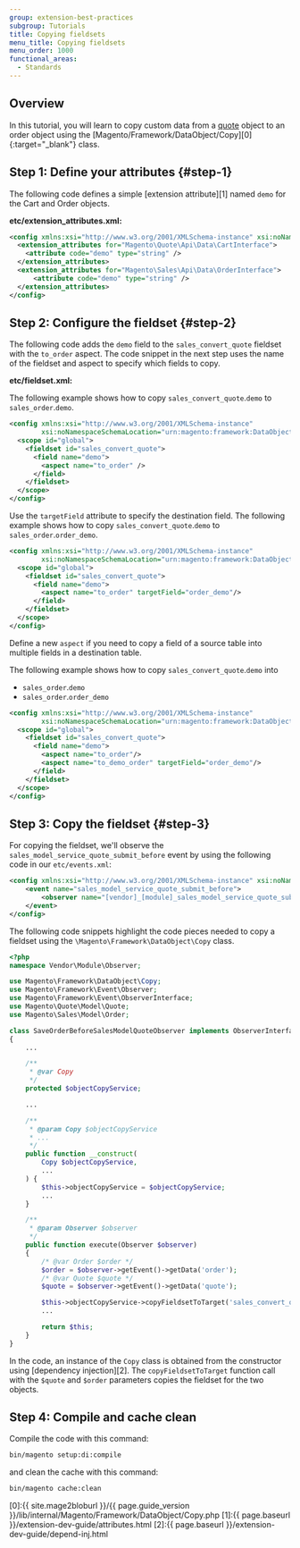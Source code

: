 ```yaml
---
group: extension-best-practices
subgroup: Tutorials
title: Copying fieldsets
menu_title: Copying fieldsets
menu_order: 1000
functional_areas:
  - Standards
---
```


## Overview

In this tutorial, you will learn to copy custom data from a [quote](https://glossary.magento.com/quote) object to an order object using the [Magento/Framework/DataObject/Copy][0]{:target="_blank"} class.

## Step 1: Define your attributes {#step-1}

The following code defines a simple [extension attribute][1] named `demo` for the Cart and Order objects.

**etc/extension_attributes.xml:**

```xml
<config xmlns:xsi="http://www.w3.org/2001/XMLSchema-instance" xsi:noNamespaceSchemaLocation="urn:magento:framework:Api/etc/extension_attributes.xsd">
  <extension_attributes for="Magento\Quote\Api\Data\CartInterface">
    <attribute code="demo" type="string" />
  </extension_attributes>
  <extension_attributes for="Magento\Sales\Api\Data\OrderInterface">
      <attribute code="demo" type="string" />
  </extension_attributes>
</config>
```

## Step 2: Configure the fieldset {#step-2}

The following code adds the `demo` field to the `sales_convert_quote` fieldset with the `to_order` aspect.
The code snippet in the next step uses the name of the fieldset and aspect to specify which fields to copy.

**etc/fieldset.xml:**

The following example shows how to copy `sales_convert_quote`.`demo` to `sales_order`.`demo`.

```xml
<config xmlns:xsi="http://www.w3.org/2001/XMLSchema-instance"
        xsi:noNamespaceSchemaLocation="urn:magento:framework:DataObject/etc/fieldset.xsd">
  <scope id="global">
    <fieldset id="sales_convert_quote">
      <field name="demo">
        <aspect name="to_order" />
      </field>
    </fieldset>
  </scope>
</config>
```

Use the `targetField` attribute to specify the destination field. The following example shows how to copy `sales_convert_quote`.`demo` to `sales_order`.`order_demo`.

```xml
<config xmlns:xsi="http://www.w3.org/2001/XMLSchema-instance"
        xsi:noNamespaceSchemaLocation="urn:magento:framework:DataObject/etc/fieldset.xsd">
  <scope id="global">
    <fieldset id="sales_convert_quote">
      <field name="demo">
        <aspect name="to_order" targetField="order_demo"/>
      </field>
    </fieldset>
  </scope>
</config>
```

Define a new `aspect` if you need to copy a field of a source table into multiple fields in a destination table.

The following example shows how to copy `sales_convert_quote`.`demo` into

-  `sales_order`.`demo`
-  `sales_order`.`order_demo`

```xml
<config xmlns:xsi="http://www.w3.org/2001/XMLSchema-instance"
        xsi:noNamespaceSchemaLocation="urn:magento:framework:DataObject/etc/fieldset.xsd">
  <scope id="global">
    <fieldset id="sales_convert_quote">
      <field name="demo">
        <aspect name="to_order"/>
        <aspect name="to_demo_order" targetField="order_demo"/>
      </field>
    </fieldset>
  </scope>
</config>
```

## Step 3: Copy the fieldset {#step-3}

For copying the fieldset, we'll observe the `sales_model_service_quote_submit_before` event by using the following code in our `etc/events.xml`:

```xml
<config xmlns:xsi="http://www.w3.org/2001/XMLSchema-instance" xsi:noNamespaceSchemaLocation="urn:magento:framework:Event/etc/events.xsd">
    <event name="sales_model_service_quote_submit_before">
        <observer name="[vendor]_[module]_sales_model_service_quote_submit_before" instance="Vendor\Module\Observer\SaveOrderBeforeSalesModelQuoteObserver" />
    </event>
</config>
```

The following code snippets highlight the code pieces needed to copy a fieldset using the `\Magento\Framework\DataObject\Copy` class.

```php
<?php
namespace Vendor\Module\Observer;

use Magento\Framework\DataObject\Copy;
use Magento\Framework\Event\Observer;
use Magento\Framework\Event\ObserverInterface;
use Magento\Quote\Model\Quote;
use Magento\Sales\Model\Order;

class SaveOrderBeforeSalesModelQuoteObserver implements ObserverInterface
{
    ...

    /**
     * @var Copy
     */
    protected $objectCopyService;

    ...

    /**
     * @param Copy $objectCopyService
     * ...
     */
    public function __construct(
        Copy $objectCopyService,
        ...
    ) {
        $this->objectCopyService = $objectCopyService;
        ...
    }

    /**
     * @param Observer $observer
     */
    public function execute(Observer $observer)
    {
        /* @var Order $order */
        $order = $observer->getEvent()->getData('order');
        /* @var Quote $quote */
        $quote = $observer->getEvent()->getData('quote');

        $this->objectCopyService->copyFieldsetToTarget('sales_convert_quote', 'to_order', $quote, $order);
        ...

        return $this;
    }
}
```

In the code, an instance of the `Copy` class is obtained from the constructor using [dependency injection][2].
The `copyFieldsetToTarget` function call with the `$quote` and `$order` parameters copies the fieldset for the two objects.

## Step 4: Compile and cache clean

Compile the code with this command:

```bash
bin/magento setup:di:compile
```

and clean the cache with this command:

```bash
bin/magento cache:clean
```

[0]:{{ site.mage2bloburl }}/{{ page.guide_version }}/lib/internal/Magento/Framework/DataObject/Copy.php
[1]:{{ page.baseurl }}/extension-dev-guide/attributes.html
[2]:{{ page.baseurl }}/extension-dev-guide/depend-inj.html
